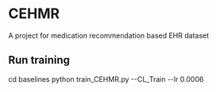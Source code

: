 # CEHMR
A project for medication recommendation based EHR dataset

## Run training
cd baselines
python train_CEHMR.py --CL_Train --lr 0.0006
